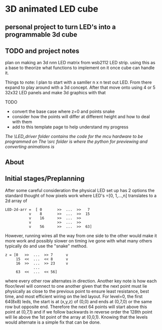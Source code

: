 # 3D animated LED cube
## personal project to turn LED's into a programmable 3d cube



## TODO and project notes
plan on making an 3d n*n*n  LED matrix from wsb2112 LED strip. using this as a base to theorize what functions to implement on it once cube can handle it.

Things to note:
    I plan to start with a samller n x n test out LED. From there expand to play around with a 3d concept. After that move onto using 4 or 5 32x32 LED panels and make 3d graphics with that

TODO
- convert the base case where z=0 and points snake
- consider how the points will differ at different height and how to deal with them
- add to this template page to help understand my progress


*The \LED_driver folder contains the code for the mcu hardware to be programmed on
The \src folder is where the python for previewing and converting animations is*



## About


## Initial stages/Preplanning
After some careful consideration the physical LED set up has 2 options the standard thought of how pixels work where LED's =[0, 1,...,n] translates to a 2d array of

    LED-2d-arr =  [ 0       >>  ...  >>   7
               v    8       >>  ...  >>  15
               v    16      >>  ...  >>
               v            >>  ...  >>
               v    56      >>  ...  >>  63]

However, running wires all the way from one side to the other would make it more work and possibly slower on timing ive gone with what many others typically do and use the "snake" method.

    z = [0   >>  ...  >> 7      v
         15  <<  ...  << 8      v
         16  >>  ...  >> 23     v
                 ...
         63  <<  ...  << 56]

where every other row alternates in direction. Another key note is how each floor/level will connect to one another given that the next point must lie physically as close to the previous point to ensure least resistance, best time, and most efficient wiring on the led layout. For level=0, the first 64(8x8) leds, the start is at (x,y,z) of (0,0) and ends at (0,7,0) or the same row but opposite end. Therefore the next 64 points will start above this point at (0,7,1) and if we follow backwards in reverse order the 128th point will lie above the 1st point of the array at (0,0,1). Knowing that the levels would alternate is a simple fix that can be done. 
